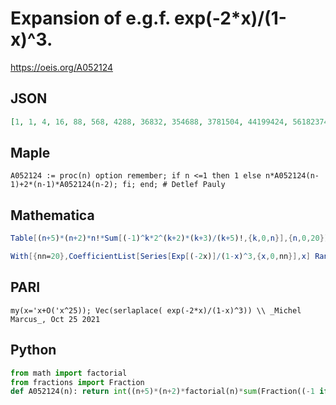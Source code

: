 # Expansion of e\.g\.f\. exp\(\-2\*x\)/\(1\-x\)^3\.
https://oeis.org/A052124
## JSON
```JSON
[1, 1, 4, 16, 88, 568, 4288, 36832, 354688, 3781504, 44199424, 561823744, 7714272256, 113769309184, 1793341407232, 30085661765632, 535170830467072, 10060645294440448, 199287423535808512, 4148644277780217856]
```
## Maple
```Maple
A052124 := proc(n) option remember; if n <=1 then 1 else n*A052124(n-1)+2*(n-1)*A052124(n-2); fi; end; # Detlef Pauly
```
## Mathematica
```Mathematica
Table[(n+5)*(n+2)*n!*Sum[(-1)^k*2^(k+2)*(k+3)/(k+5)!,{k,0,n}],{n,0,20}] (* _Vaclav Kotesovec_, Oct 28 2012 *)
```
```Mathematica
With[{nn=20},CoefficientList[Series[Exp[(-2x)]/(1-x)^3,{x,0,nn}],x] Range[ 0,nn]!] (* _Harvey P. Dale_, Oct 23 2017 *)
```
## PARI
```PARI
my(x='x+O('x^25)); Vec(serlaplace( exp(-2*x)/(1-x)^3)) \\ _Michel Marcus_, Oct 25 2021
```
## Python
```Python
from math import factorial
from fractions import Fraction
def A052124(n): return int((n+5)*(n+2)*factorial(n)*sum(Fraction((-1 if k&1 else 1)*(k+3)<<k+2,factorial(k+5)) for k in range(n+1))) # _Chai Wah Wu_, Apr 20 2023
```
